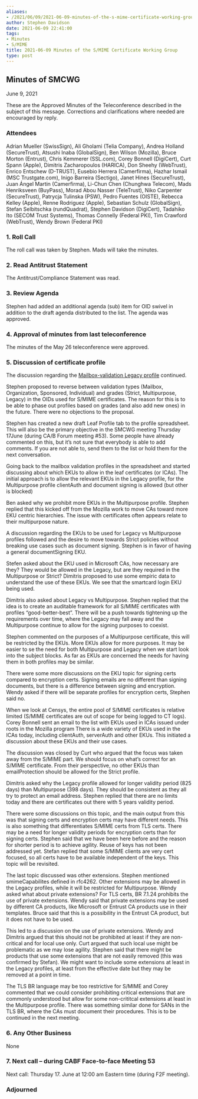 ```yaml
---
aliases:
- /2021/06/09/2021-06-09-minutes-of-the-s-mime-certificate-working-group/
author: Stephen Davidson
date: 2021-06-09 22:41:00
tags:
- Minutes
- S/MIME
title: 2021-06-09 Minutes of the S/MIME Certificate Working Group
type: post
---
```


## Minutes of SMCWG

June 9, 2021

These are the Approved Minutes of the Teleconference described in the subject of this message. Corrections and clarifications where needed are encouraged by reply.

### Attendees

Adrian Mueller (SwissSign), Ali Gholami (Telia Company), Andrea Holland (SecureTrust), Atsushi Inaba (GlobalSign), Ben Wilson (Mozilla), Bruce Morton (Entrust), Chris Kemmerer (SSL.com), Corey Bonnell (DigiCert), Curt Spann (Apple), Dimitris Zacharopoulos (HARICA), Don Sheehy (WebTrust), Enrico Entschew (D-TRUST), Eusebio Herrera (Camerfirma), Hazhar Ismail (MSC Trustgate.com), Inigo Barreira (Sectigo), Janet Hines (SecureTrust), Juan Ángel Martin (Camerfirma), Li-Chun Chen (Chunghwa Telecom), Mads Henriksveen (BuyPass), Morad Abou Nasser (TeleTrust), Niko Carpenter (SecureTrust), Patrycja Tulinska (PSW), Pedro Fuentes (OISTE), Rebecca Kelley (Apple), Renne Rodriguez (Apple), Sebastian Schulz (GlobalSign), Stefan Selbitschka (rundQuadrat), Stephen Davidson (DigiCert), Tadahiko Ito (SECOM Trust Systems), Thomas Connelly (Federal PKI), Tim Crawford (WebTrust), Wendy Brown (Federal PKI)

### 1. Roll Call

The roll call was taken by Stephen. Mads will take the minutes.

### 2. Read Antitrust Statement

The Antitrust/Compliance Statement was read.

### 3. Review Agenda

Stephen had added an additional agenda (sub) item for OID swivel in addition to the draft agenda distributed to the list. The agenda was approved.

### 4. Approval of minutes from last teleconference

The minutes of the May 26 teleconference were approved.

### 5. Discussion of certificate profile

The discussion regarding the [Mailbox-validation Legacy profile][1] continued.

Stephen proposed to reverse between validation types (Mailbox, Organization, Sponsored, Individual) and grades (Strict, Multipurpose, Legacy) in the OIDs used for S/MIME certificates. The reason for this is to be able to phase out profiles based on grades (and also add new ones) in the future. There were no objections to the proposal.

Stephen has created a new draft Leaf Profile tab to the profile spreadsheet. This will also be the primary objective in the SMCWG meeting Thursday 17June (during CA/B Forum meeting #53). Some people have already commented on this, but it’s not sure that everybody is able to add comments. If you are not able to, send them to the list or hold them for the next conversation.

Going back to the mailbox validation profiles in the spreadsheet and started discussing about which EKUs to allow in the leaf certificates (or ICAs). The initial approach is to allow the relevant EKUs in the Legacy profile, for the Multipurpose profile clientAuth and document signing is allowed (but other is blocked)

Ben asked why we prohibit more EKUs in the Multipurpose profile. Stephen replied that this kicked off from the Mozilla work to move CAs toward more EKU centric hierarchies. The issue with certificates often appears relate to their multipurpose nature.

A discussion regarding the EKUs to be used for Legacy vs Multipurpose profiles followed and the desire to move towards Strict policies without breaking use cases such as document signing. Stephen is in favor of having a general documentSigning EKU.

Stefen asked about the EKU used in Microsoft CAs, how necessary are they? They would be allowed in the Legacy, but are they required in the Multipurpose or Strict? Dimitris proposed to use some empiric data to understand the use of these EKUs. We see that the smartcard login EKU being used.

Dimitris also asked about Legacy vs Multipurpose. Stephen replied that the idea is to create an auditable framework for all S/MIME certificates with profiles “good-better-best”. There will be a push towards tightening up the requirements over time, where the Legacy may fall away and the Multipurpose continue to allow for the signing purposes to coexist.

Stephen commented on the purposes of a Multipurpose certificate, this will be restricted by the EKUs. More EKUs allow for more purposes. It may be easier to se the need for both Multipurpose and Legacy when we start look into the subject blocks. As far as EKUs are concerned the needs for having them in both profiles may be similar.

There were some more discussions on the EKU topic for signing certs compared to encryption certs. Signing emails are no different than signing documents, but there is a difference between signing and encryption. Wendy asked if there will be separate profiles for encryption certs, Stephen said no.

When we look at Censys, the entire pool of S/MIME certificates is relative limited (S/MIME certificates are out of scope for being logged to CT logs). Corey Bonnell sent an email to the list with EKUs used in ICAs issued under roots in the Mozilla program There is a wide variety of EKUs used in the ICAs today, including clientAuth, serverAuth and other EKUs. This initiated a discussion about these EKUs and their use cases.

The discussion was closed by Curt who argued that the focus was taken away from the S/MIME part. We should focus on what’s correct for an S/MIME certificate. From their perspective, no other EKUs than emailProtection should be allowed for the Strict profile.

Dimitris asked why the Legacy profile allowed for longer validity period (825 days) than Multipurpose (398 days). They should be consistent as they all try to protect an email address. Stephen replied that there are no limits today and there are certificates out there with 5 years validity period.

There were some discussions on this topic, and the main output from this was that signing certs and encryption certs may have different needs. This is also something that differentiates S/MIME certs from TLS certs. There may be a need for longer validity periods for encryption certs than for signing certs. Stephen said that we have been here before and the reason for shorter period is to achieve agility. Reuse of keys has not been addressed yet. Stefan replied that some S/MIME clients are very cert focused, so all certs have to be available independent of the keys. This topic will be revisited.

The last topic discussed was other extensions. Stephen mentioned smimeCapabilites defined in rfc4262. Other extensions may be allowed in the Legacy profiles, while it will be restricted for Multipurpose. Wendy asked what about private extensions? For TLS certs, BR 7.1.24 prohibits the use of private extensions. Wendy said that private extensions may be used by different CA products, like Microsoft or Entrust CA products use in their templates. Bruce said that this is a possibility in the Entrust CA product, but it does not have to be used.

This led to a discussion on the use of private extensions. Wendy and Dimitris argued that this should not be prohibited at least if they are non-critical and for local use only. Curt argued that such local use might be problematic as we may lose agility. Stephen said that there might be products that use some extensions that are not easily removed (this was confirmed by Stefan). We might want to include some extensions at least in the Legacy profiles, at least from the effective date but they may be removed at a point in time.

The TLS BR language may be too restrictive for S/MIME and Corey commented that we could consider prohibiting critical extensions that are commonly understood but allow for some non-crititcal extensions at least in the Multipurpose profile. There was something similar done for SANs in the TLS BR, where the CAs must document their procedures. This is to be continued in the next meeting.

### 6. Any Other Business

None

### 7. Next call – during CABF Face-to-face Meeting 53

Next call: Thursday 17. June at 12:00 am Eastern time (during F2F meeting).

### Adjourned

[1]: https://docs.google.com/spreadsheets/d/1gEq-o4jU1FWvKBeMoncfmhAUemAgGuvVRSLQb7PedLU/edit?usp=sharing
